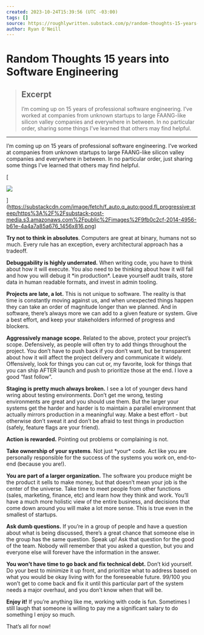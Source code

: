 ```yaml
---
created: 2023-10-24T15:39:56 (UTC -03:00)
tags: []
source: https://roughlywritten.substack.com/p/random-thoughts-15-years-into-software?utm_source=tldrnewsletter
author: Ryan O'Neill
---
```


# Random Thoughts 15 years into Software Engineering

> ## Excerpt
> I’m coming up on 15 years of professional software engineering. I’ve worked at companies from unknown startups to large FAANG-like silicon valley companies and everywhere in between. In no particular order, sharing some things I’ve learned that others may find helpful.

---
I’m coming up on 15 years of professional software engineering. I’ve worked at companies from unknown startups to large FAANG-like silicon valley companies and everywhere in between. In no particular order, just sharing some things I’ve learned that others may find helpful.

[

![](https://substackcdn.com/image/fetch/w_1456,c_limit,f_auto,q_auto:good,fl_progressive:steep/https%3A%2F%2Fsubstack-post-media.s3.amazonaws.com%2Fpublic%2Fimages%2F9fb0c2cf-2014-4956-b61e-4a4a7a85a676_1456x816.png)

](https://substackcdn.com/image/fetch/f_auto,q_auto:good,fl_progressive:steep/https%3A%2F%2Fsubstack-post-media.s3.amazonaws.com%2Fpublic%2Fimages%2F9fb0c2cf-2014-4956-b61e-4a4a7a85a676_1456x816.png)

**Try not to think in absolutes**. Computers are great at binary, humans not so much. Every rule has an exception, every architectural approach has a tradeoff.

**Debuggability is highly underrated.** When writing code, you have to think about how it will execute. You also need to be thinking about how it will fail and how you will debug it \*in production\*. Leave yourself audit trails, store data in human readable formats, and invest in admin tooling.

**Projects are late, a lot.** This is not unique to software. The reality is that time is constantly moving against us, and when unexpected things happen they can take an order of magnitude longer than we planned. And in software, there’s always more we can add to a given feature or system. Give a best effort, and keep your stakeholders informed of progress and blockers.

**Aggressively manage scope.** Related to the above, protect your project’s scope. Defensively, as people will often try to add things throughout the project. You don’t have to push back if you don’t want, but be transparent about how it will affect the project delivery and communicate it widely. Offensively, look for things you can cut or, my favorite, look for things that you can ship AFTER launch and push to prioritize those at the end. I love a good “fast follow”.

**Staging is pretty much always broken.** I see a lot of younger devs hand wring about testing environments. Don’t get me wrong, testing environments are great and you should use them. But the larger your systems get the harder and harder is to maintain a parallel environment that actually mirrors production in a meaningful way. Make a best effort - but otherwise don’t sweat it and don’t be afraid to test things in production (safely, feature flags are your friend).

**Action is rewarded.** Pointing out problems or complaining is not.

**Take ownership of your systems**. Not just \*your\* code. Act like you are personally responsible for the success of the systems you work on, end-to-end (because you are!).

**You are part of a larger organization.** The software you produce might be the product it sells to make money, but that doesn’t mean your job is the center of the universe. Take time to meet people from other functions (sales, marketing, finance, etc) and learn how they think and work. You’ll have a much more holistic view of the entire business, and decisions that come down around you will make a lot more sense. This is true even in the smallest of startups.

**Ask dumb questions.** If you’re in a group of people and have a question about what is being discussed, there’s a great chance that someone else in the group has the same question. Speak up! Ask that question for the good of the team. Nobody will remember that you asked a question, but you and everyone else will forever have the information in the answer.

**You won’t have time to go back and fix technical debt.** Don’t kid yourself. Do your best to minimize it up front, and prioritize what to address based on what you would be okay living with for the foreseeable future. 99/100 you won’t get to come back and fix it until this particular part of the system needs a major overhaul, and you don’t know when that will be.

**Enjoy it!** If you’re anything like me, working with code is fun. Sometimes I still laugh that someone is willing to pay me a significant salary to do something I enjoy so much.

That’s all for now!
